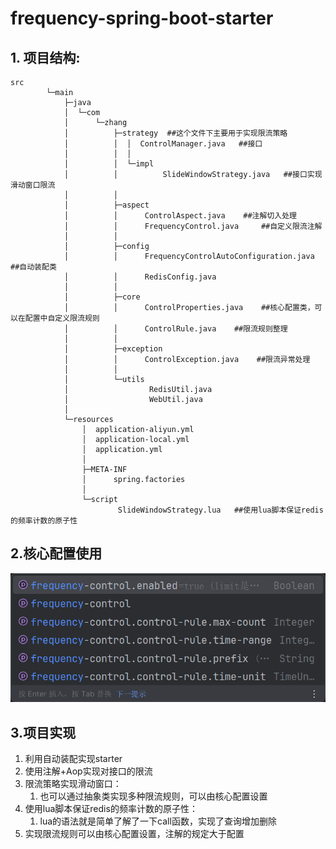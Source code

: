 # frequency-spring-boot-starter
## 1. 项目结构:

```
src
        └─main
            ├─java
            │  └─com
            │      └─zhang
            │          ├─strategy  ##这个文件下主要用于实现限流策略
            │          │  │  ControlManager.java   ##接口
            │          │  │  
            │          │  └─impl
            │          │          SlideWindowStrategy.java   ##接口实现滑动窗口限流
            │          │          
            │          ├─aspect
            │          │      ControlAspect.java    ##注解切入处理
            │          │      FrequencyControl.java     ##自定义限流注解
            │          │      
            │          ├─config
            │          │      FrequencyControlAutoConfiguration.java    ##自动装配类
            │          │      RedisConfig.java
            │          │      
            │          ├─core
            │          │      ControlProperties.java    ##核心配置类，可以在配置中自定义限流规则
            │          │      ControlRule.java    ##限流规则整理
            │          │      
            │          ├─exception
            │          │      ControlException.java    ##限流异常处理
            │          │      
            │          └─utils
            │                  RedisUtil.java    
            │                  WebUtil.java    
            │                  
            └─resources
                │  application-aliyun.yml
                │  application-local.yml
                │  application.yml
                │  
                ├─META-INF
                │      spring.factories
                │      
                └─script
                        SlideWindowStrategy.lua   ##使用lua脚本保证redis的频率计数的原子性
```

## 2.核心配置使用
![img_1.png](img_1.png)

## 3.项目实现

1. 利用自动装配实现starter
2. 使用注解+Aop实现对接口的限流
3. 限流策略实现滑动窗口：
    1. 也可以通过抽象类实现多种限流规则，可以由核心配置设置
4. 使用lua脚本保证redis的频率计数的原子性：
    1. lua的语法就是简单了解了一下call函数，实现了查询增加删除
5. 实现限流规则可以由核心配置设置，注解的规定大于配置


